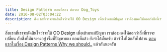 ```yaml
---
title: Design Pattern ตอนที่สอง ต่อจาก Dog_Toys
date: 2016-08-02T03:04:22
description: สิ่งแรกที่เราจะตัดสินใจว่าจะใช้ OO Design เพื่อเข้ามาแก้ปัญหา เราต้องมองให้ออกว่าสิ่งที่เราจะเปลี่ยน กับสิ่งที่มันจะคงอยู่ เริ่มที่ปัญหาของ ตอนที่แล้ว ยังจำได้มั้ยครับ ถ้าจำไม่ได้กลับไปอ่าน ตอนแรกในเร
---
```


สิ่งแรกที่เราจะตัดสินใจว่าจะใช้ OO Design เพื่อเข้ามาแก้ปัญหา เราต้องมองให้ออกว่าสิ่งที่เราจะเปลี่ยน กับสิ่งที่มันจะคงอยู่ เริ่มที่ปัญหาของ ตอนที่แล้ว ยังจำได้มั้ยครับ ถ้าจำไม่ได้กลับไปอ่าน <a href="http://www.greanapp.com/?p=149" title="ตอนแรกในเรื่อง Design Patterns Why we should..">ตอนแรกในเรื่อง Design Patterns Why we should..</a> แล้วกันนะครับ 
